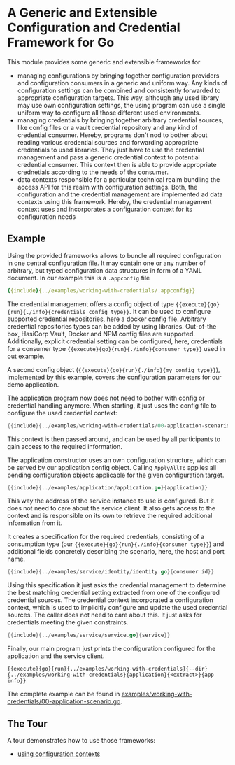 # A Generic and Extensible Configuration and Credential Framework for Go

This module provides some generic and extensible  frameworks for
- managing configurations by bringing together configuration providers and configuration consumers in a generic and uniform way.
  Any kinds of configuration settings can be combined and consistently
  forwarded to appropriate configuration targets.  This way, although any used library may use own configuration settings, the using program can use a single uniform way to configure all those different used environments.
- managing credentials by bringing together arbitrary credential sources, like config files or a vault credential repository and any kind of credential consumer. Hereby, programs don't nod to bother about reading various credential sources and forwarding appropriate credentials to used libraries. They just have to use the credential management and pass a generic credential context to potential credential consumer. This context then is able to provide appropriate crednetials according to the needs of the consumer.
- data contexts responsible for a particular technical realm bundling the access API for this realm with configuration settings. Both, the configuration and the credential management are implemented ad data contexts using this framework. Hereby, the credential management context uses and incorporates a configuration context for its configuration needs

## Example 

Using the provided frameworks allows to bundle
all required configuration in one central configuration file.
It may contain one or any number of arbitrary, but typed
configuration data structures in form of a YAML document.
In our example this is a `.appconfig` file

```yaml
{{include}{../examples/working-with-credentials/.appconfig}}
```

The credential management offers a config object of type
`{{execute}{go}{run}{./info}{credentials config type}}`. 
It can be used to configure supported credential repositories, here a docker config file. Arbitrary credential repositories types can be 
added by using libraries. Out-of-the box, HasiCorp Vault, Docker and NPM config files are supported. Additionally,
explicit credential setting can be configured, here, credentials for a consumer type `{{execute}{go}{run}{./info}{consumer type}}` 
used in out example.

A second config object (`{{execute}{go}{run}{./info}{my config type}}`), implemented by this example,
covers the configuration parameters for our demo application.

The application program now does not need to bother
with config or credential handling anymore.
When starting, it just uses the config file to configure
the used credential context:

```go
{{include}{../examples/working-with-credentials/00-application-scenario.go}{main}}
```

This context is then passed around, and can be used by all participants to gain access to the required information.

The application constructor uses an own configuration structure, which can be served by our application config object. Calling `ApplyAllTo` applies all pending
configuration objects applicable for the given configuration target.

```go
{{include}{../examples/application/application.go}{application}}
```

This way the address of the service instance to use is configured. But it does not need to care about the service client. It also gets access to the context and is responsible on its own to retrieve the required additional information from it.

It creates a specification for the required credentials, consisting of a consumption type (our `{{execute}{go}{run}{./info}{consumer type}}`) and additional fields concretely describing the scenario, here, the host and port name.


```go
{{include}{../examples/service/identity/identity.go}{consumer id}}
```

Using this specification it just asks the credential management to determine the best matching credential setting extracted from one of the configured credential sources.
The credential context incorporated a configuration context, which is used to implicitly configure and update the used credential sources. The caller does not need to care about this. It just asks for credentials meeting the given constraints.

```go
{{include}{../examples/service/service.go}{service}}
```

Finally, our main program just prints the configuration 
configured for the application and the service client.

```
{{execute}{go}{run}{../examples/working-with-credentials}{--dir}{../examples/working-with-credentials}{application}{<extract>}{app info}}
```

The complete example can be found in [examples/working-with-credentials/00-application-scenario.go](examples/working-with-credentials/00-application-scenario.go).


## The Tour
A tour demonstrates how to use those frameworks:
- [using configuration contexts]({{config}})
